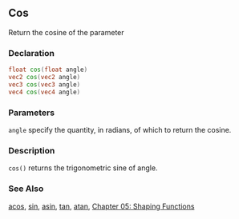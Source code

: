 ## Cos
Return the cosine of the parameter

### Declaration
```glsl
float cos(float angle)  
vec2 cos(vec2 angle)  
vec3 cos(vec3 angle)  
vec4 cos(vec4 angle)
```

### Parameters
```angle``` specify the quantity, in radians, of which to return the cosine.

### Description
```cos()``` returns the trigonometric sine of angle.

<div class="simpleFunction" data="y = cos(x); "></div>

### See Also
[acos](index.html#acos.md), [sin](index.html#sin.md), [asin](index.html#asin.md), [tan](index.html#tan.md), [atan](index.html#atan.md), [Chapter 05: Shaping Functions](../05/)
